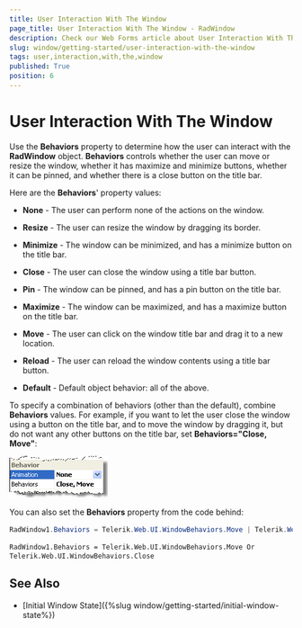 ```yaml
---
title: User Interaction With The Window
page_title: User Interaction With The Window - RadWindow
description: Check our Web Forms article about User Interaction With The Window.
slug: window/getting-started/user-interaction-with-the-window
tags: user,interaction,with,the,window
published: True
position: 6
---
```


# User Interaction With The Window

Use the **Behaviors** property to determine how the user can interact with the **RadWindow** object. **Behaviors** controls whether the user can move or resize the window, whether it has maximize and minimize buttons, whether it can be pinned, and whether there is a close button on the title bar.

Here are the **Behaviors**' property values:

* **None** - The user can perform none of the actions on the window.

* **Resize** - The user can resize the window by dragging its border.

* **Minimize** - The window can be minimized, and has a minimize button on the title bar.

* **Close** - The user can close the window using a title bar button.

* **Pin** - The window can be pinned, and has a pin button on the title bar.

* **Maximize** - The window can be maximized, and has a maximize button on the title bar.

* **Move** - The user can click on the window title bar and drag it to a new location.

* **Reload** - The user can reload the window contents using a title bar button.

* **Default** - Default object behavior: all of the above.

To specify a combination of behaviors (other than the default), combine **Behaviors** values. For example, if you want to let the user close the window using a button on the title bar, and to move the window by dragging it, but do not want any other buttons on the title bar, set **Behaviors="Close, Move"**:

![](images/window-behaviors.png)

You can also set the **Behaviors** property from the code behind:



````C#	     
RadWindow1.Behaviors = Telerik.Web.UI.WindowBehaviors.Move | Telerik.Web.UI.WindowBehaviors.Close;				
````
````VB	     
RadWindow1.Behaviors = Telerik.Web.UI.WindowBehaviors.Move Or Telerik.Web.UI.WindowBehaviors.Close				
````

## See Also

 * [Initial Window State]({%slug window/getting-started/initial-window-state%})
